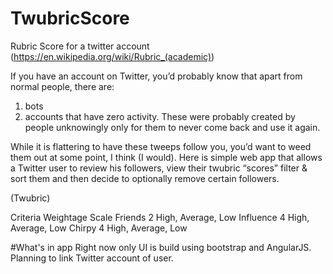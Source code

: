 # TwubricScore
Rubric Score for a twitter account
(https://en.wikipedia.org/wiki/Rubric_(academic))

If you have an account on Twitter, you’d probably know that apart from normal people, there are:

1. bots
2. accounts that have zero activity. These were probably created by people unknowingly only for them to never come back and use it again.

While it is flattering to have these tweeps follow you, you’d want to weed them out at some point, I think (I would). 
Here is simple web app that allows a Twitter user to review his followers, view their twubric “scores” filter & sort them and then decide to optionally remove certain followers.

(Twubric)

Criteria
Weightage
Scale
Friends
2
High, Average, Low
Influence
4
High, Average, Low
Chirpy
4
High, Average, Low

#What's in app
Right now only UI is build using bootstrap and AngularJS.
Planning to link Twitter account of user.
